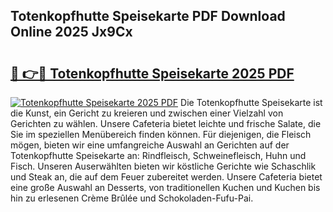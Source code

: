 ## Totenkopfhutte Speisekarte PDF Download Online 2025 Jx9Cx

# <h2><a href="http://gc8gve.nevu.top/?p=Totenkopfhutte+Speisekarte">🔗 👉🔴 Totenkopfhutte Speisekarte 2025 PDF</a></h2>

[![Totenkopfhutte Speisekarte 2025 PDF](https://i.imgur.com/dBaPXMq.png)](http://gc8gve.nevu.top/?p=Totenkopfhutte+Speisekarte)
Die Totenkopfhutte Speisekarte ist die Kunst, ein Gericht zu kreieren und zwischen einer Vielzahl von Gerichten zu wählen. Unsere Cafeteria bietet leichte und frische Salate, die Sie im speziellen Menübereich finden können. Für diejenigen, die Fleisch mögen, bieten wir eine umfangreiche Auswahl an Gerichten auf der Totenkopfhutte Speisekarte an: Rindfleisch, Schweinefleisch, Huhn und Fisch. Unseren Auserwählten bieten wir köstliche Gerichte wie Schaschlik und Steak an, die auf dem Feuer zubereitet werden. Unsere Cafeteria bietet eine große Auswahl an Desserts, von traditionellen Kuchen und Kuchen bis hin zu erlesenen Crème Brûlée und Schokoladen-Fufu-Pai.
